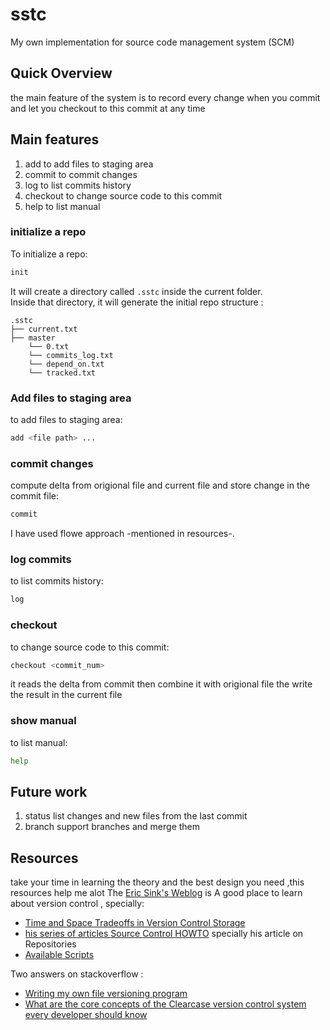 # sstc
My own implementation for source code management system (SCM)

## Quick Overview

the main feature of the system is to record every change when you commit and let you checkout to this commit at any time

## Main features
1. add         to add files to staging area
2. commit      to commit changes
3. log         to list commits history
4. checkout    to change source code to this commit
5. help        to list manual

### initialize a repo

To initialize a repo:

```sh
init
```

It will create a directory called `.sstc` inside the current folder.<br>
Inside that directory, it will generate the initial repo structure :

```
.sstc
├── current.txt
├── master
    └── 0.txt
    └── commits_log.txt
    └── depend_on.txt
    └── tracked.txt

```
### Add files to staging area

to add files to staging area:

```sh
add <file path> ...
```

### commit changes

compute delta from origional file and current file and store change in the commit file:

```sh
commit
```
I have used flowe approach -mentioned in resources-.

### log commits

to list commits history:

```sh
log
```

### checkout

to change source code to this commit:

```sh
checkout <commit_num>
```
it reads the delta from commit then combine it with origional file the write the result in the current file
### show manual

to list manual:

```sh
help
```
## Future work

1. status      list changes and new files from the last commit
2. branch      support branches and merge them

## Resources

take your time in learning the theory and the best design you need ,this resources help me alot
The [Eric Sink's Weblog](http://www.ericsink.com/) is A good place to learn about version control , specially:

- [Time and Space Tradeoffs in Version Control Storage](http://www.ericsink.com/entries/time_space_tradeoffs.html)
- [his series of articles Source Control HOWTO](http://ericsink.com/scm/source_control.html) specially his article on Repositories
- [Available Scripts](https://github.com/facebookincubator/create-react-app/blob/master/packages/react-scripts/template/README.md#available-scripts)

Two answers on stackoverflow :
- [Writing my own file versioning program](https://stackoverflow.com/questions/902314/writing-my-own-file-versioning-program)
- [What are the core concepts of the Clearcase version control system every developer should know](https://stackoverflow.com/questions/645008/what-are-the-basic-clearcase-concepts-every-developer-should-know)